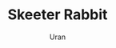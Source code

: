 --- 
slug: "skeeter-rabbit"
title: "Skeeter Rabbit"
publishdate: "2019-01-04"
src: "https://365manga.net/manga/skeeter-rabbit"
author: "Uran"
image: "https://data.365manga.net/images/thumbnails/32575-skeeter-rabbit.jpg"
tags: ["Adult","Comedy","Drama","Ecchi","School life","Seinen","Slice of life","Smut","Yuri"]
chapters: ["Vol.1 Chapter 3: First Lesson ","Chapter 2: A Crazy Secret ","Chapter 1: First Time"]
chapterlinks: ["https://365manga.net/skeeter-rabbit/chapter-3.html","https://365manga.net/skeeter-rabbit/chapter-2.html","https://365manga.net/skeeter-rabbit/chapter-1.html"]
description: "Usa Ayano is a middle-school girl who is kinda-sorta bad at physical activities. One day at gym class, she sees another girl in her grade, Hoshihara Chika, a transfer student who muddles through the dancing lesson like she couldn't care less.
Ayano, intrigued by how mysterious Chika is, tries to approach the new girl, but gets pushed away. That is until she later discovers Chika's secret...
Uran of the 'Mujaki no Rakuen' fame brings you a story bringing together youth, JCs and dancing!"
---